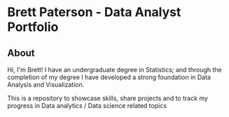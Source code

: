 # Brett Paterson - Data Analyst Portfolio

## About

Hi, I'm Brett! I have an undergraduate degree in Statistics; and through the completion of my degree I have developed a strong foundation in Data Analysis and Visualization.

This is a repository to showcase skills, share projects and to track my progress in Data analytics / Data science related topics

